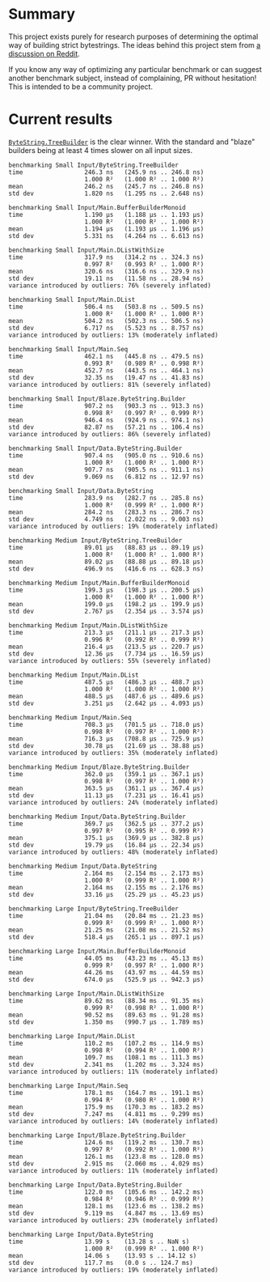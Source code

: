 # Summary

This project exists purely for research purposes of determining the optimal way of building strict bytestrings. The ideas behind this project stem from [a discussion on Reddit](https://www.reddit.com/r/haskell/comments/3qj53a/an_alternative_bytestring_builder/).

If you know any way of optimizing any particular benchmark or can suggest another benchmark subject, instead of complaining, PR without hesitation! This is intended to be a community project.

# Current results

[`ByteString.TreeBuilder`](https://github.com/nikita-volkov/bytestring-tree-builder) is the clear winner. With the standard and "blaze" builders being at least 4 times slower on all input sizes.

    benchmarking Small Input/ByteString.TreeBuilder
    time                 246.3 ns   (245.9 ns .. 246.8 ns)
                         1.000 R²   (1.000 R² .. 1.000 R²)
    mean                 246.2 ns   (245.7 ns .. 246.8 ns)
    std dev              1.820 ns   (1.295 ns .. 2.648 ns)

    benchmarking Small Input/Main.BufferBuilderMonoid
    time                 1.190 μs   (1.188 μs .. 1.193 μs)
                         1.000 R²   (1.000 R² .. 1.000 R²)
    mean                 1.194 μs   (1.193 μs .. 1.196 μs)
    std dev              5.331 ns   (4.264 ns .. 6.613 ns)

    benchmarking Small Input/Main.DListWithSize
    time                 317.9 ns   (314.2 ns .. 324.3 ns)
                         0.997 R²   (0.993 R² .. 1.000 R²)
    mean                 320.6 ns   (316.6 ns .. 329.9 ns)
    std dev              19.11 ns   (11.58 ns .. 28.94 ns)
    variance introduced by outliers: 76% (severely inflated)

    benchmarking Small Input/Main.DList
    time                 506.4 ns   (503.8 ns .. 509.5 ns)
                         1.000 R²   (1.000 R² .. 1.000 R²)
    mean                 504.2 ns   (502.3 ns .. 506.5 ns)
    std dev              6.717 ns   (5.523 ns .. 8.757 ns)
    variance introduced by outliers: 13% (moderately inflated)

    benchmarking Small Input/Main.Seq
    time                 462.1 ns   (445.8 ns .. 479.5 ns)
                         0.993 R²   (0.989 R² .. 0.998 R²)
    mean                 452.7 ns   (443.5 ns .. 464.1 ns)
    std dev              32.35 ns   (19.47 ns .. 41.83 ns)
    variance introduced by outliers: 81% (severely inflated)

    benchmarking Small Input/Blaze.ByteString.Builder
    time                 907.2 ns   (903.3 ns .. 913.3 ns)
                         0.998 R²   (0.997 R² .. 0.999 R²)
    mean                 946.4 ns   (924.9 ns .. 974.1 ns)
    std dev              82.87 ns   (57.21 ns .. 106.4 ns)
    variance introduced by outliers: 86% (severely inflated)

    benchmarking Small Input/Data.ByteString.Builder
    time                 907.4 ns   (905.0 ns .. 910.6 ns)
                         1.000 R²   (1.000 R² .. 1.000 R²)
    mean                 907.7 ns   (905.5 ns .. 911.1 ns)
    std dev              9.069 ns   (6.812 ns .. 12.97 ns)

    benchmarking Small Input/Data.ByteString
    time                 283.9 ns   (282.7 ns .. 285.8 ns)
                         1.000 R²   (0.999 R² .. 1.000 R²)
    mean                 284.2 ns   (283.3 ns .. 286.7 ns)
    std dev              4.749 ns   (2.022 ns .. 9.003 ns)
    variance introduced by outliers: 19% (moderately inflated)

    benchmarking Medium Input/ByteString.TreeBuilder
    time                 89.01 μs   (88.83 μs .. 89.19 μs)
                         1.000 R²   (1.000 R² .. 1.000 R²)
    mean                 89.02 μs   (88.88 μs .. 89.18 μs)
    std dev              496.9 ns   (416.6 ns .. 628.3 ns)

    benchmarking Medium Input/Main.BufferBuilderMonoid
    time                 199.3 μs   (198.3 μs .. 200.5 μs)
                         1.000 R²   (1.000 R² .. 1.000 R²)
    mean                 199.0 μs   (198.2 μs .. 199.9 μs)
    std dev              2.767 μs   (2.354 μs .. 3.574 μs)

    benchmarking Medium Input/Main.DListWithSize
    time                 213.3 μs   (211.1 μs .. 217.3 μs)
                         0.996 R²   (0.992 R² .. 0.999 R²)
    mean                 216.4 μs   (213.5 μs .. 220.7 μs)
    std dev              12.36 μs   (7.734 μs .. 16.59 μs)
    variance introduced by outliers: 55% (severely inflated)

    benchmarking Medium Input/Main.DList
    time                 487.5 μs   (486.3 μs .. 488.7 μs)
                         1.000 R²   (1.000 R² .. 1.000 R²)
    mean                 488.5 μs   (487.6 μs .. 489.6 μs)
    std dev              3.251 μs   (2.642 μs .. 4.093 μs)

    benchmarking Medium Input/Main.Seq
    time                 708.3 μs   (701.5 μs .. 718.0 μs)
                         0.998 R²   (0.997 R² .. 1.000 R²)
    mean                 716.3 μs   (708.8 μs .. 725.9 μs)
    std dev              30.78 μs   (21.69 μs .. 38.88 μs)
    variance introduced by outliers: 35% (moderately inflated)

    benchmarking Medium Input/Blaze.ByteString.Builder
    time                 362.0 μs   (359.1 μs .. 367.1 μs)
                         0.998 R²   (0.997 R² .. 1.000 R²)
    mean                 363.5 μs   (361.1 μs .. 367.4 μs)
    std dev              11.13 μs   (7.231 μs .. 16.41 μs)
    variance introduced by outliers: 24% (moderately inflated)

    benchmarking Medium Input/Data.ByteString.Builder
    time                 369.7 μs   (362.5 μs .. 377.2 μs)
                         0.997 R²   (0.995 R² .. 0.999 R²)
    mean                 375.1 μs   (369.9 μs .. 382.8 μs)
    std dev              19.79 μs   (16.84 μs .. 22.34 μs)
    variance introduced by outliers: 48% (moderately inflated)

    benchmarking Medium Input/Data.ByteString
    time                 2.164 ms   (2.154 ms .. 2.173 ms)
                         1.000 R²   (0.999 R² .. 1.000 R²)
    mean                 2.164 ms   (2.155 ms .. 2.176 ms)
    std dev              33.16 μs   (25.29 μs .. 45.23 μs)

    benchmarking Large Input/ByteString.TreeBuilder
    time                 21.04 ms   (20.84 ms .. 21.23 ms)
                         0.999 R²   (0.999 R² .. 1.000 R²)
    mean                 21.25 ms   (21.08 ms .. 21.52 ms)
    std dev              518.4 μs   (265.1 μs .. 897.1 μs)

    benchmarking Large Input/Main.BufferBuilderMonoid
    time                 44.05 ms   (43.23 ms .. 45.13 ms)
                         0.999 R²   (0.997 R² .. 1.000 R²)
    mean                 44.26 ms   (43.97 ms .. 44.59 ms)
    std dev              674.0 μs   (525.9 μs .. 942.3 μs)

    benchmarking Large Input/Main.DListWithSize
    time                 89.62 ms   (88.34 ms .. 91.35 ms)
                         0.999 R²   (0.998 R² .. 1.000 R²)
    mean                 90.52 ms   (89.63 ms .. 91.28 ms)
    std dev              1.350 ms   (990.7 μs .. 1.789 ms)

    benchmarking Large Input/Main.DList
    time                 110.2 ms   (107.2 ms .. 114.9 ms)
                         0.998 R²   (0.994 R² .. 1.000 R²)
    mean                 109.7 ms   (108.1 ms .. 111.3 ms)
    std dev              2.341 ms   (1.202 ms .. 3.324 ms)
    variance introduced by outliers: 11% (moderately inflated)

    benchmarking Large Input/Main.Seq
    time                 178.1 ms   (164.7 ms .. 191.1 ms)
                         0.994 R²   (0.980 R² .. 1.000 R²)
    mean                 175.9 ms   (170.3 ms .. 183.2 ms)
    std dev              7.247 ms   (4.811 ms .. 9.299 ms)
    variance introduced by outliers: 14% (moderately inflated)

    benchmarking Large Input/Blaze.ByteString.Builder
    time                 124.6 ms   (119.2 ms .. 130.7 ms)
                         0.997 R²   (0.992 R² .. 1.000 R²)
    mean                 126.1 ms   (123.8 ms .. 128.0 ms)
    std dev              2.915 ms   (2.060 ms .. 4.029 ms)
    variance introduced by outliers: 11% (moderately inflated)

    benchmarking Large Input/Data.ByteString.Builder
    time                 122.0 ms   (105.6 ms .. 142.2 ms)
                         0.984 R²   (0.946 R² .. 0.999 R²)
    mean                 128.1 ms   (123.6 ms .. 138.2 ms)
    std dev              9.119 ms   (4.847 ms .. 13.69 ms)
    variance introduced by outliers: 23% (moderately inflated)

    benchmarking Large Input/Data.ByteString
    time                 13.99 s    (13.28 s .. NaN s)
                         1.000 R²   (0.999 R² .. 1.000 R²)
    mean                 14.06 s    (13.93 s .. 14.12 s)
    std dev              117.7 ms   (0.0 s .. 124.7 ms)
    variance introduced by outliers: 19% (moderately inflated)
